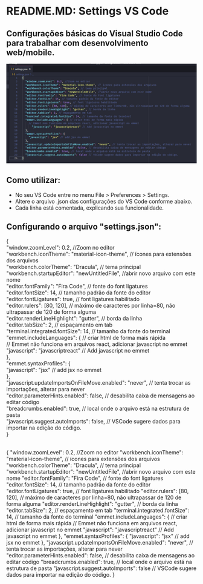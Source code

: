 # README.MD: Settings VS Code
## Configurações básicas do Visual Studio Code para trabalhar com desenvolvimento web/mobile.

![Image VS Code - Settings](Image-VSCode.png)

## Como utilizar:
- No seu VS Code entre no menu File > Preferences > Settings.
- Altere o arquivo .json das configurações do VS Code conforme abaixo.
- Cada linha está comentada, explicando sua funcionalidade.

## Configurando o arquivo "settings.json":

{<br>
  "window.zoomLevel": 0.2, //Zoom no editor<br>
  "workbench.iconTheme": "material-icon-theme", // ícones para extensões dos arquivos<br>
  "workbench.colorTheme": "Dracula", // tema principal<br>
  "workbench.startupEditor": "newUntitledFile", //abrir novo arquivo com este nome<br>
  "editor.fontFamily": "Fira Code", // fonte do font ligatures<br>
  "editor.fontSize": 14, // tamanho padrão da fonte do editor<br>
  "editor.fontLigatures": true, // font ligatures habilitado<br>
  "editor.rulers": [80, 120], // máximo de caracteres por linha=80, não ultrapassar de 120 de forma alguma<br>
  "editor.renderLineHighlight": "gutter", // borda da linha<br>
  "editor.tabSize": 2, // espaçamento em tab<br>
  "terminal.integrated.fontSize": 14, // tamanho da fonte do terminal<br>
  "emmet.includeLanguages": { // criar html de forma mais rápida<br>
    // Emmet não funciona em arquivos react, adicionar javascript no emmet<br>
      "javascript": "javascriptreact" // Add javascript no emmet<br>
  },<br>
  "emmet.syntaxProfiles": {<br>
    "javascript": "jsx" // add jsx no emmet<br>
  },<br>
  "javascript.updateImportsOnFileMove.enabled": "never", // tenta trocar as importações, alterar para never<br>
  "editor.parameterHints.enabled": false, // desabilita caixa de mensagens ao editar código<br>
  "breadcrumbs.enabled": true, // local onde o arquivo está na estrutura de pasta<br>
  "javascript.suggest.autoImports": false, // VSCode sugere dados para importar na edição do código.<br>
}<br><br>

{
  "window.zoomLevel": 0.2, //Zoom no editor
  "workbench.iconTheme": "material-icon-theme", // ícones para extensões dos arquivos
  "workbench.colorTheme": "Dracula", // tema principal
  "workbench.startupEditor": "newUntitledFile", //abrir novo arquivo com este nome
  "editor.fontFamily": "Fira Code", // fonte do font ligatures
  "editor.fontSize": 14, // tamanho padrão da fonte do editor
  "editor.fontLigatures": true, // font ligatures habilitado
  "editor.rulers": [80, 120], // máximo de caracteres por linha=80, não ultrapassar de 120 de forma alguma
  "editor.renderLineHighlight": "gutter", // borda da linha
  "editor.tabSize": 2, // espaçamento em tab
  "terminal.integrated.fontSize": 14, // tamanho da fonte do terminal
  "emmet.includeLanguages": { // criar html de forma mais rápida
    // Emmet não funciona em arquivos react, adicionar javascript no emmet
      "javascript": "javascriptreact" // Add javascript no emmet
  },
  "emmet.syntaxProfiles": {
    "javascript": "jsx" // add jsx no emmet
  },
  "javascript.updateImportsOnFileMove.enabled": "never", // tenta trocar as importações, alterar para never
  "editor.parameterHints.enabled": false, // desabilita caixa de mensagens ao editar código
  "breadcrumbs.enabled": true, // local onde o arquivo está na estrutura de pasta
  "javascript.suggest.autoImports": false // VSCode sugere dados para importar na edição do código.
}
